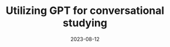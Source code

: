 ---
title: "Utilizing GPT for conversational studying"
date: "2023-08-12"
path: "/gpt_studying"
desc: ""
---